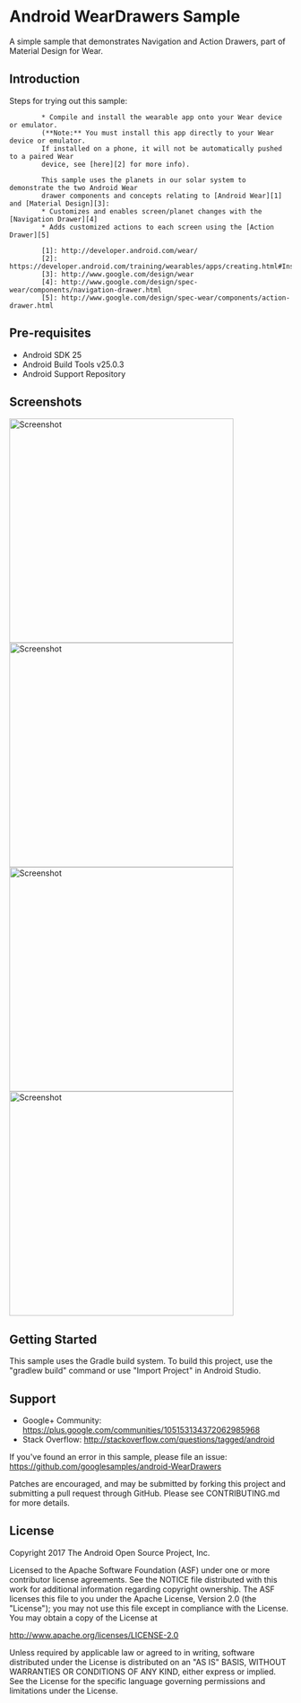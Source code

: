 
Android WearDrawers Sample
===================================

A simple sample that demonstrates Navigation and Action Drawers, part of Material Design for Wear.

Introduction
------------

Steps for trying out this sample:

            * Compile and install the wearable app onto your Wear device or emulator.
            (**Note:** You must install this app directly to your Wear device or emulator.
            If installed on a phone, it will not be automatically pushed to a paired Wear
            device, see [here][2] for more info).

            This sample uses the planets in our solar system to demonstrate the two Android Wear
            drawer components and concepts relating to [Android Wear][1] and [Material Design][3]:
            * Customizes and enables screen/planet changes with the [Navigation Drawer][4]
            * Adds customized actions to each screen using the [Action Drawer][5]

            [1]: http://developer.android.com/wear/
            [2]: https://developer.android.com/training/wearables/apps/creating.html#Install
            [3]: http://www.google.com/design/wear
            [4]: http://www.google.com/design/spec-wear/components/navigation-drawer.html
            [5]: http://www.google.com/design/spec-wear/components/action-drawer.html

Pre-requisites
--------------

- Android SDK 25
- Android Build Tools v25.0.3
- Android Support Repository

Screenshots
-------------

<img src="screenshots/wear-round-1.png" height="400" alt="Screenshot"/> <img src="screenshots/wear-round-2.png" height="400" alt="Screenshot"/> <img src="screenshots/wear-round-3.png" height="400" alt="Screenshot"/> <img src="screenshots/wear-round-4.png" height="400" alt="Screenshot"/> 

Getting Started
---------------

This sample uses the Gradle build system. To build this project, use the
"gradlew build" command or use "Import Project" in Android Studio.

Support
-------

- Google+ Community: https://plus.google.com/communities/105153134372062985968
- Stack Overflow: http://stackoverflow.com/questions/tagged/android

If you've found an error in this sample, please file an issue:
https://github.com/googlesamples/android-WearDrawers

Patches are encouraged, and may be submitted by forking this project and
submitting a pull request through GitHub. Please see CONTRIBUTING.md for more details.

License
-------

Copyright 2017 The Android Open Source Project, Inc.

Licensed to the Apache Software Foundation (ASF) under one or more contributor
license agreements.  See the NOTICE file distributed with this work for
additional information regarding copyright ownership.  The ASF licenses this
file to you under the Apache License, Version 2.0 (the "License"); you may not
use this file except in compliance with the License.  You may obtain a copy of
the License at

http://www.apache.org/licenses/LICENSE-2.0

Unless required by applicable law or agreed to in writing, software
distributed under the License is distributed on an "AS IS" BASIS, WITHOUT
WARRANTIES OR CONDITIONS OF ANY KIND, either express or implied.  See the
License for the specific language governing permissions and limitations under
the License.
